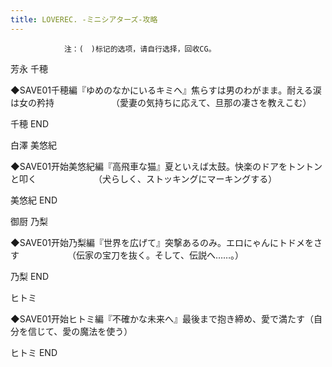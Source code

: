 ```yaml
---
title: LOVEREC. -ミニシアターズ-攻略
---
```


                注：(　)标记的选项，请自行选择，回收CG。

芳永 千穂

◆SAVE01千穂編『ゆめのなかにいるキミヘ』焦らすは男のわがまま。耐える涙は女の矜持　　　　　　　（愛妻の気持ちに応えて、旦那の凄さを教えこむ）

千穂 END

白澤 美悠紀

◆SAVE01开始美悠紀編『高飛車な猫』夏といえば太鼓。快楽のドアをトントンと叩く　　　　　　　（犬らしく、ストッキングにマーキングする）

美悠紀 END

御厨 乃梨

◆SAVE01开始乃梨編『世界を広げて』突撃あるのみ。エロにゃんにトドメをさす　　　　　　（伝家の宝刀を抜く。そして、伝説へ……。）

乃梨 END

ヒトミ

◆SAVE01开始ヒトミ編『不確かな未来へ』最後まで抱き締め、愛で満たす（自分を信じて、愛の魔法を使う）

ヒトミ END
              
